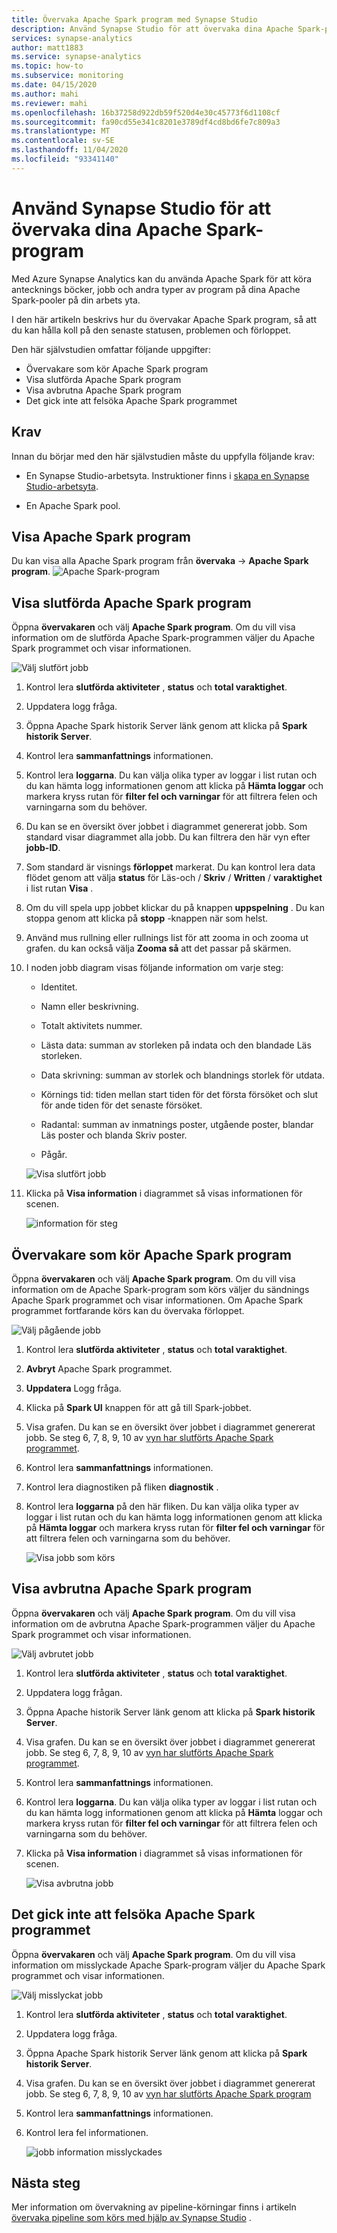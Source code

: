 ```yaml
---
title: Övervaka Apache Spark program med Synapse Studio
description: Använd Synapse Studio för att övervaka dina Apache Spark-program.
services: synapse-analytics
author: matt1883
ms.service: synapse-analytics
ms.topic: how-to
ms.subservice: monitoring
ms.date: 04/15/2020
ms.author: mahi
ms.reviewer: mahi
ms.openlocfilehash: 16b37258d922db59f520d4e30c45773f6d1108cf
ms.sourcegitcommit: fa90cd55e341c8201e3789df4cd8bd6fe7c809a3
ms.translationtype: MT
ms.contentlocale: sv-SE
ms.lasthandoff: 11/04/2020
ms.locfileid: "93341140"
---
```

# <a name="use-synapse-studio-to-monitor-your-apache-spark-applications"></a>Använd Synapse Studio för att övervaka dina Apache Spark-program

Med Azure Synapse Analytics kan du använda Apache Spark för att köra antecknings böcker, jobb och andra typer av program på dina Apache Spark-pooler på din arbets yta.

I den här artikeln beskrivs hur du övervakar Apache Spark program, så att du kan hålla koll på den senaste statusen, problemen och förloppet.

Den här självstudien omfattar följande uppgifter:

* Övervakare som kör Apache Spark program
* Visa slutförda Apache Spark program
* Visa avbrutna Apache Spark program
* Det gick inte att felsöka Apache Spark programmet

## <a name="prerequisites"></a>Krav

Innan du börjar med den här självstudien måste du uppfylla följande krav:

- En Synapse Studio-arbetsyta. Instruktioner finns i [skapa en Synapse Studio-arbetsyta](https://docs.microsoft.com/azure/machine-learning/how-to-manage-workspace#create-a-workspace).

- En Apache Spark pool.

## <a name="view-apache-spark-applications"></a>Visa Apache Spark program 
Du kan visa alla Apache Spark program från **övervaka**  ->  **Apache Spark program**.
   ![Apache Spark-program](./media/how-to-monitor-spark-applications/apache-spark-applications.png)

## <a name="view-completed-apache-spark-application"></a>Visa slutförda Apache Spark program

Öppna **övervakaren** och välj **Apache Spark program**. Om du vill visa information om de slutförda Apache Spark-programmen väljer du Apache Spark programmet och visar informationen.

  ![Välj slutfört jobb](./media/how-to-monitor-spark-applications/select-completed-job.png)

1. Kontrol lera **slutförda aktiviteter** , **status** och **total varaktighet**.

2. Uppdatera logg fråga.

3. Öppna Apache Spark historik Server länk genom att klicka på **Spark historik Server**.

4. Kontrol lera **sammanfattnings** informationen.

5. Kontrol lera **loggarna**. Du kan välja olika typer av loggar i list rutan och du kan hämta logg informationen genom att klicka på **Hämta loggar** och markera kryss rutan för **filter fel och varningar** för att filtrera felen och varningarna som du behöver.

6. Du kan se en översikt över jobbet i diagrammet genererat jobb. Som standard visar diagrammet alla jobb. Du kan filtrera den här vyn efter **jobb-ID**.

7. Som standard är visnings **förloppet** markerat. Du kan kontrol lera data flödet genom att välja **status** för Läs-och / **Skriv** / **Written** / **varaktighet** i list rutan **Visa** .

8. Om du vill spela upp jobbet klickar du på knappen **uppspelning** . Du kan stoppa genom att klicka på **stopp** -knappen när som helst.

9. Använd mus rullning eller rullnings list för att zooma in och zooma ut grafen. du kan också välja **Zooma så** att det passar på skärmen.

10. I noden jobb diagram visas följande information om varje steg:

    * Identitet.

    * Namn eller beskrivning.

    * Totalt aktivitets nummer.

    * Lästa data: summan av storleken på indata och den blandade Läs storleken.

    * Data skrivning: summan av storlek och blandnings storlek för utdata.

    * Körnings tid: tiden mellan start tiden för det första försöket och slut för ande tiden för det senaste försöket.

    * Radantal: summan av inmatnings poster, utgående poster, blandar Läs poster och blanda Skriv poster.

    * Pågår.

     ![Visa slutfört jobb](./media/how-to-monitor-spark-applications/view-completed-job.png)
    
11. Klicka på **Visa information** i diagrammet så visas informationen för scenen.

    ![information för steg](./media/how-to-monitor-spark-applications/details-for-stage.png)


## <a name="monitor-running-apache-spark-application"></a>Övervakare som kör Apache Spark program

Öppna **övervakaren** och välj **Apache Spark program**. Om du vill visa information om de Apache Spark-program som körs väljer du sändnings Apache Spark programmet och visar informationen. Om Apache Spark programmet fortfarande körs kan du övervaka förloppet.

   ![Välj pågående jobb](./media/how-to-monitor-spark-applications/select-running-job.png)

1. Kontrol lera **slutförda aktiviteter** , **status** och **total varaktighet**.

2. **Avbryt** Apache Spark programmet.

3. **Uppdatera** Logg fråga.

4. Klicka på **Spark UI** knappen för att gå till Spark-jobbet.

5. Visa grafen. Du kan se en översikt över jobbet i diagrammet genererat jobb. Se steg 6, 7, 8, 9, 10 av [vyn har slutförts Apache Spark programmet](#view-completed-apache-spark-application).

6. Kontrol lera **sammanfattnings** informationen.

7. Kontrol lera diagnostiken på fliken **diagnostik** .

8. Kontrol lera **loggarna** på den här fliken. Du kan välja olika typer av loggar i list rutan och du kan hämta logg informationen genom att klicka på **Hämta loggar** och markera kryss rutan för **filter fel och varningar** för att filtrera felen och varningarna som du behöver.

    ![Visa jobb som körs](./media/how-to-monitor-spark-applications/view-running-job.png)

## <a name="view-canceled-apache-spark-application"></a>Visa avbrutna Apache Spark program

Öppna **övervakaren** och välj **Apache Spark program**. Om du vill visa information om de avbrutna Apache Spark-programmen väljer du Apache Spark programmet och visar informationen.

 ![Välj avbrutet jobb](./media/how-to-monitor-spark-applications/select-cancelled-job.png) 

1. Kontrol lera **slutförda aktiviteter** , **status** och **total varaktighet**.

2. Uppdatera logg frågan.

3. Öppna Apache historik Server länk genom att klicka på **Spark historik Server**.

4. Visa grafen. Du kan se en översikt över jobbet i diagrammet genererat jobb. Se steg 6, 7, 8, 9, 10 av [vyn har slutförts Apache Spark programmet](#view-completed-apache-spark-application).

5. Kontrol lera **sammanfattnings** informationen.

6. Kontrol lera **loggarna**. Du kan välja olika typer av loggar i list rutan och du kan hämta logg informationen genom att klicka på **Hämta** loggar och markera kryss rutan för **filter fel och varningar** för att filtrera felen och varningarna som du behöver.

7. Klicka på **Visa information** i diagrammet så visas informationen för scenen.

   ![Visa avbrutna jobb](./media/how-to-monitor-spark-applications/view-cancelled-job.png)

## <a name="debug-failed-apache-spark-application"></a>Det gick inte att felsöka Apache Spark programmet

Öppna **övervakaren** och välj **Apache Spark program**. Om du vill visa information om misslyckade Apache Spark-program väljer du Apache Spark programmet och visar informationen.

![Välj misslyckat jobb](./media/how-to-monitor-spark-applications/select-failed-job.png)

1. Kontrol lera **slutförda aktiviteter** , **status** och **total varaktighet**.

2. Uppdatera logg fråga.

3. Öppna Apache Spark historik Server länk genom att klicka på **Spark historik Server**.

4. Visa grafen. Du kan se en översikt över jobbet i diagrammet genererat jobb. Se steg 6, 7, 8, 9, 10 av [vyn har slutförts Apache Spark program](#view-completed-apache-spark-application)

5. Kontrol lera **sammanfattnings** informationen.

6. Kontrol lera fel informationen.

   ![jobb information misslyckades](./media/how-to-monitor-spark-applications/failed-job-info.png)

## <a name="next-steps"></a>Nästa steg

Mer information om övervakning av pipeline-körningar finns i artikeln [övervaka pipeline som körs med hjälp av Synapse Studio](how-to-monitor-pipeline-runs.md) .  

